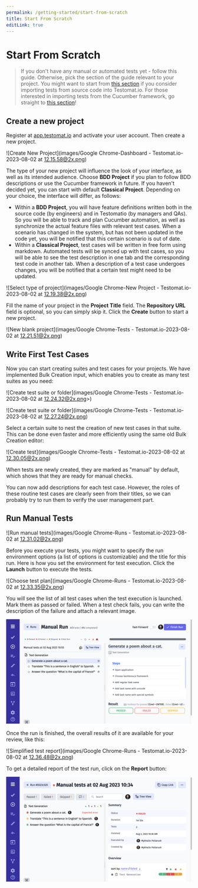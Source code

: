 ```yaml
---
permalink: /getting-started/start-from-scratch
title: Start From Scratch
editLink: true
---
```


# Start From Scratch

> If you don't have any manual or automated tests yet - follow this guide. Otherwise, pick the section of the guide relevant to your project. You might want to start from [this section](https://docs.testomat.io/getting-started/import-tests-from-source-code/) if you consider importing tests from source code into Testomat.io. For those interested in importing tests from the Cucumber framework, go straight to [this section](https://docs.testomat.io/getting-started/import-tests-from-cucumber/#why-do-i-need-to-import-my-tests)!

## Create a new project

Register at [app.testomat.io](https://app.testomat.io) and activate your user account. Then create a new project.

![Create New Project](images/Google Chrome-Dashboard - Testomat.io-2023-08-02 at 12.15.58@2x.png)

The type of your new project will influence the look of your interface, as well as its intended audience. Choose **BDD Project** if you plan to follow BDD descriptions or use the Cucumber framework in future. If you haven't decided yet, you can start with default **Classical Project**. Depending on your choice, the interface will differ, as follows:

* Within a **BDD Project**, you will have feature definitions written both in the source code (by engineers) and in Testomatio (by managers and QAs). So you will be able to track and plan Cucumber automation, as well as synchronize the actual feature files with relevant test cases. When a scenario has changed in the system, but has not been updated in the code yet, you will be notified that this certain scenario is out of date.
* Within a **Classical Project**, test cases will be written in free form using markdown. Automated tests will be synced up with test cases, so you will be able to see the test description in one tab and the corresponding test code in another tab. When a description of a test case undergoes changes, you will be notified that a certain test might need to be updated.

![Select type of project](images/Google Chrome-New Project - Testomat.io-2023-08-02 at 12.19.38@2x.png)

Fill the name of your project in the **Project Title** field.  The **Repository URL** field is optional, so you can simply skip it. Click the **Create** button to start a new project. 

![New blank project](images/Google Chrome-Tests - Testomat.io-2023-08-02 at 12.21.51@2x.png)

## Write First Test Cases

Now you can start creating suites and test cases for your projects. We have implemented Bulk Creation input, which enables you to create as many test suites as you need:

![Create test suite or folder](images/Google Chrome-Tests - Testomat.io-2023-08-02 at 12.24.32@2x.png>)

![Create test suite or folder](images/Google Chrome-Tests - Testomat.io-2023-08-02 at 12.27.24@2x.png)

Select a certain suite to nest the creation of new test cases in that suite. This can be done even faster and more efficiently using the same old Bulk Creation editor:

![Create test](images/Google Chrome-Tests - Testomat.io-2023-08-02 at 12.30.05@2x.png)

When tests are newly created, they are marked as "manual" by default, which shows that they are ready for manual checks.

You can now add descriptions for each test case. However, the roles of these routine test cases are clearly seen from their titles, so we can probably try to run them to verify the user management part. 

## Run Manual Tests

![Run manual tests](images/Google Chrome-Runs - Testomat.io-2023-08-02 at 12.31.02@2x.png)

Before you execute your tests, you might want to specify the run environment options (a list of options is customizable) and the title for this run. Here is how you set the environment for test execution. Click the **Launch** button to execute the tests.

![Choose test plan](images/Google Chrome-Runs - Testomat.io-2023-08-02 at 12.33.35@2x.png)

You will see the list of all test cases when the test execution is launched. Mark them as passed or failed. When a test check fails, you can write the description of the failure and attach a relevant image.

![Execute tests](images/image-6.png)

Once the run is finished, the overall results of it are available for your review, like this:

![Simplified test report](images/Google Chrome-Runs - Testomat.io-2023-08-02 at 12.36.48@2x.png)

To get a detailed report of the test run, click on the **Report** button:

![Detailed test report](images/image-5.png)
